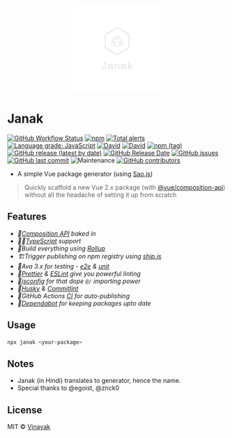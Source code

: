 <center>
  <img src="assets/logo.png" height="200px" />
</center>

# Janak

[![GitHub Workflow Status](https://img.shields.io/github/workflow/status/vinayakkulkarni/janak/Ship%20js%20trigger)](https://github.com/vinayakkulkarni/janak/actions?query=workflow%3A%22Ship+js+trigger%22) [![npm](https://img.shields.io/npm/dm/janak)](https://www.npmjs.com/package/janak) [![Total alerts](https://img.shields.io/lgtm/alerts/g/vinayakkulkarni/janak.svg?logo=lgtm&logoWidth=18)](https://lgtm.com/projects/g/vinayakkulkarni/janak/alerts/) [![Language grade: JavaScript](https://img.shields.io/lgtm/grade/javascript/g/vinayakkulkarni/janak.svg?logo=lgtm&logoWidth=18)](https://lgtm.com/projects/g/vinayakkulkarni/janak/context:javascript) [![David](https://img.shields.io/david/vinayakkulkarni/janak)](http://david-dm.org/vinayakkulkarni/janak) [![David](https://img.shields.io/david/dev/vinayakkulkarni/janak)](http://david-dm.org/vinayakkulkarni/janak?type=dev) [![npm (tag)](https://img.shields.io/npm/v/janak/latest)](https://www.npmjs.com/package/janak) [![GitHub release (latest by date)](https://img.shields.io/github/v/release/vinayakkulkarni/janak)](https://github.com/vinayakkulkarni/janak/releases) [![GitHub Release Date](https://img.shields.io/github/release-date/vinayakkulkarni/janak)](https://github.com/vinayakkulkarni/janak/releases) [![GitHub issues](https://img.shields.io/github/issues/vinayakkulkarni/janak)](https://github.com/vinayakkulkarni/janak/issues) [![GitHub last commit](https://img.shields.io/github/last-commit/vinayakkulkarni/janak)](https://github.com/vinayakkulkarni/janak/commits/master) ![Maintenance](https://img.shields.io/maintenance/yes/2020) [![GitHub contributors](https://img.shields.io/github/contributors/vinayakkulkarni/janak)](https://github.com/vinayakkulkarni/janak/graphs/contributors)

- A simple Vue package generator (using [Sao.js](https://saojs.org/))

> Quickly scaffold a new Vue 2.x package (with [@vue/composition-api](https://vue-composition-api-rfc.netlify.app/#api-introduction)) without all the headache of setting it up from scratch

## Features
- _🎉[Composition API](template/_package.json#L32) baked in_
- _👨‍🔧[TypeScript](template/src/Package.vue#L7) support_
- _🎢Build everything using [Rollup](template/build/rollup.config.js)_
- _🏗Trigger publishing on npm registry using [ship.js](https://community.algolia.com/shipjs/guide/getting-started.html)_
- _🧪Ava 3.x for testing - [e2e](template/e2e.config.cjs) & [unit](template/unit-tests.config.cjs)_
- _🥳[Prettier](template/.prettierrc) & [ESLint](template/.eslintrc.js) give you powerful linting_
- _👀[jsconfig](template/jsconfig.json) for that dope `@/` importing power_
- _🦮[Husky](template/husky.config.js) & [Commitlint](template/commitlint.config.js)_
- _🤖GitHub Actions [CI](template/.github/workflows/shipjs-trigger.yml) for auto-publishing_
- _🤖[Dependabot](template/.dependabot/config.yml) for keeping packages upto date_


## Usage

```bash
npx janak <your-package>
```

## Notes
- Janak (in Hindi) translates to generator, hence the name.
- Special thanks to @egoist, @znck0

## License

MIT &copy; [Vinayak](https://vinayakkulkarni.dev)
